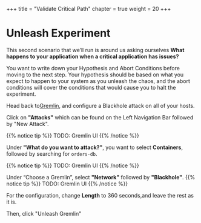 +++
title = "Validate Critical Path"
chapter = true
weight = 20
+++

# Unleash Experiment
This second scenario that we’ll run is around us asking ourselves **What happens to your application when a critical application has issues?**


You want to write down your Hypothesis and Abort Conditions before moving to the next step. 
Your hypothesis should be based on what you expect to happen to your system as you unleash the chaos, and the abort conditions will cover the conditions that would cause you to halt the experiment. 

Head back to[Gremlin](app.gremlin.com), and configure a Blackhole attack on all of your hosts.

Click on **"Attacks"** which can be found on the Left Navigation Bar followed by "New Attack". 

{{% notice tip %}}
TODO: Gremlin UI
{{% /notice %}}

Under **"What do you want to attack?"**, you want to select **Containers**, followed by searching for `orders-db`. 

{{% notice tip %}}
TODO: Gremlin UI
{{% /notice %}}

Under “Choose a Gremlin”, select **"Network"** followed by **"Blackhole"**. 
{{% notice tip %}}
TODO: Gremlin UI
{{% /notice %}}

For the configuration, change **Length** to 360 seconds,and leave the rest as it is. 

Then, click "Unleash Gremlin"

